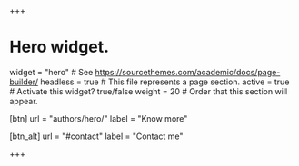 +++
# Hero widget.
widget = "hero"  # See https://sourcethemes.com/academic/docs/page-builder/
headless = true  # This file represents a page section.
active = true # Activate this widget? true/false
weight = 20  # Order that this section will appear.

[btn]
  url = "authors/hero/"
  label = "Know more"
  
[btn_alt]
  url = "#contact"
  label = "Contact me"

+++

